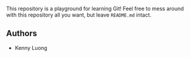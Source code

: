 This repository is a playground for learning Git! Feel free to mess around with this 
repository all you want, but leave `README.md` intact.

## Authors

* Kenny Luong
